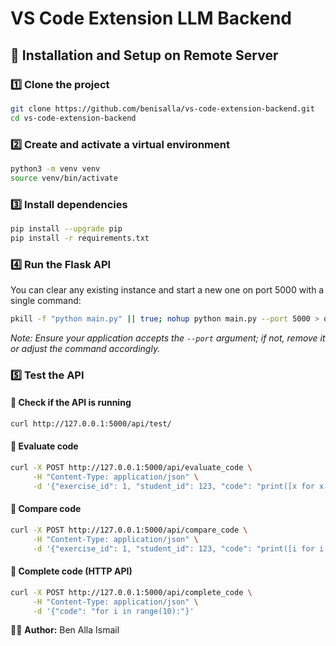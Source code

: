 # VS Code Extension LLM Backend

## 🚀 Installation and Setup on Remote Server

### 1️⃣ **Clone the project**

```sh
git clone https://github.com/benisalla/vs-code-extension-backend.git
cd vs-code-extension-backend
```

### 2️⃣ **Create and activate a virtual environment**

```sh
python3 -m venv venv
source venv/bin/activate
```

### 3️⃣ **Install dependencies**

```sh
pip install --upgrade pip
pip install -r requirements.txt
```

### 4️⃣ **Run the Flask API**

You can clear any existing instance and start a new one on port 5000 with a single command:

```sh
pkill -f "python main.py" || true; nohup python main.py --port 5000 > output.log 2>&1 &
```

*Note: Ensure your application accepts the `--port` argument; if not, remove it or adjust the command accordingly.*

### 5️⃣ **Test the API**

#### 🔹 Check if the API is running

```sh
curl http://127.0.0.1:5000/api/test/
```

#### 🔹 Evaluate code

```sh
curl -X POST http://127.0.0.1:5000/api/evaluate_code \
     -H "Content-Type: application/json" \
     -d '{"exercise_id": 1, "student_id": 123, "code": "print([x for x in range(10)])"}'
```

#### 🔹 Compare code

```sh
curl -X POST http://127.0.0.1:5000/api/compare_code \
     -H "Content-Type: application/json" \
     -d '{"exercise_id": 1, "student_id": 123, "code": "print([i for i in range(10)])"}'
```

#### 🔹 Complete code (HTTP API)

```sh
curl -X POST http://127.0.0.1:5000/api/complete_code \
     -H "Content-Type: application/json" \
     -d '{"code": "for i in range(10):"}'
```

👨‍💻 **Author:** Ben Alla Ismail